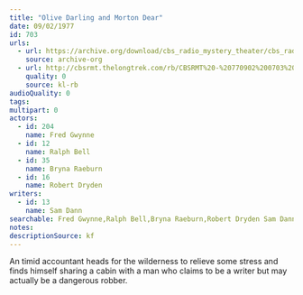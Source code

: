 ```yaml
---
title: "Olive Darling and Morton Dear"
date: 09/02/1977
id: 703
urls: 
  - url: https://archive.org/download/cbs_radio_mystery_theater/cbs_radio_mystery_theater-0701-0750.zip/cbs_radio_mystery_theater-0701-0750%2Fcbsrmt_0703_olive_darling_and_morton_dear.mp3
    source: archive-org
  - url: http://cbsrmt.thelongtrek.com/rb/CBSRMT%20-%20770902%200703%20Olive%20Darling%20and%20Morton%20Dear_WLNH-FM_rb.mp3
    quality: 0
    source: kl-rb
audioQuality: 0
tags: 
multipart: 0
actors:  
  - id: 204
    name: Fred Gwynne  
  - id: 12
    name: Ralph Bell  
  - id: 35
    name: Bryna Raeburn  
  - id: 16
    name: Robert Dryden
writers:  
  - id: 13
    name: Sam Dann
searchable: Fred Gwynne,Ralph Bell,Bryna Raeburn,Robert Dryden Sam Dann
notes: 
descriptionSource: kf
---
```

An timid accountant heads for the wilderness to relieve some stress and finds himself sharing a cabin with a man who claims to be a writer but may actually be a dangerous robber.